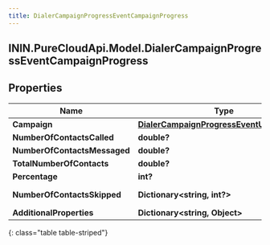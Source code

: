 ```yaml
---
title: DialerCampaignProgressEventCampaignProgress
---
```

## ININ.PureCloudApi.Model.DialerCampaignProgressEventCampaignProgress

## Properties

|Name | Type | Description | Notes|
|------------ | ------------- | ------------- | -------------|
| **Campaign** | [**DialerCampaignProgressEventUriReference**](DialerCampaignProgressEventUriReference.html) |  | [optional] |
| **NumberOfContactsCalled** | **double?** | The number of contacts that have been called so far | [optional] |
| **NumberOfContactsMessaged** | **double?** | The number of contacts that have been messaged so far | [optional] |
| **TotalNumberOfContacts** | **double?** | The total number of contacts in the contact list | [optional] |
| **Percentage** | **int?** | numberOfContactsContacted/totalNumberOfContacts*100 | [optional] |
| **NumberOfContactsSkipped** | **Dictionary&lt;string, int?&gt;** | A map of skipped reasons and the number of contacts associated with each. | [optional] |
| **AdditionalProperties** | **Dictionary&lt;string, Object&gt;** |  | [optional] |
{: class="table table-striped"}


